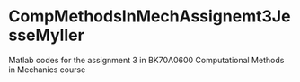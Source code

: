 # CompMethodsInMechAssignemt3JesseMyller
Matlab codes for the assignment 3 in BK70A0600 Computational Methods in Mechanics course
